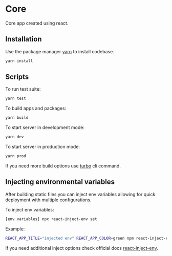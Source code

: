 # Core

Core app created using react.

## Installation

Use the package manager [yarn](https://classic.yarnpkg.com/en/docs/install#debian-stable) to install codebase.

```bash
yarn install
```

## Scripts

To run test suite:
```bash
yarn test
```

To build apps and packages:
```bash
yarn build
```

To start server in development mode:
```bash
yarn dev
```

To start server in production mode:
```bash
yarn prod
```

If you need more build options use [turbo](https://turborepo.org/docs/core-concepts/filtering) cli command.

## Injecting environmental variables

After building static files you can inject env variables allowing for quick deployment with multiple configurations.

To inject env variables:
```bash
[env variables] npx react-inject-env set
```

Example:
```bash
REACT_APP_TITLE="injected env" REACT_APP_COLOR=green npm react-inject-env set
```

If you need additional inject options check official docs [react-inject-env](https://github.com/codegowhere/react-inject-env).

